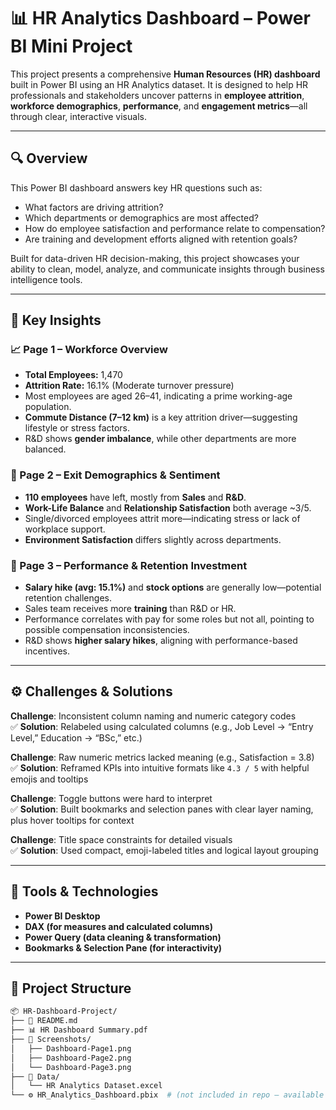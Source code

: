 # 📊 HR Analytics Dashboard – Power BI Mini Project

This project presents a comprehensive **Human Resources (HR) dashboard** built in Power BI using an HR Analytics dataset. It is designed to help HR professionals and stakeholders uncover patterns in **employee attrition**, **workforce demographics**, **performance**, and **engagement metrics**—all through clear, interactive visuals.

---

## 🔍 Overview

This Power BI dashboard answers key HR questions such as:
- What factors are driving attrition?
- Which departments or demographics are most affected?
- How do employee satisfaction and performance relate to compensation?
- Are training and development efforts aligned with retention goals?

Built for data-driven HR decision-making, this project showcases your ability to clean, model, analyze, and communicate insights through business intelligence tools.

---

## 📌 Key Insights

### 📈 Page 1 – Workforce Overview
- **Total Employees:** 1,470  
- **Attrition Rate:** 16.1% (Moderate turnover pressure)  
- Most employees are aged 26–41, indicating a prime working-age population.  
- **Commute Distance (7–12 km)** is a key attrition driver—suggesting lifestyle or stress factors.  
- R&D shows **gender imbalance**, while other departments are more balanced.

### 🧠 Page 2 – Exit Demographics & Sentiment
- **110 employees** have left, mostly from **Sales** and **R&D**.
- **Work-Life Balance** and **Relationship Satisfaction** both average ~3/5.
- Single/divorced employees attrit more—indicating stress or lack of workplace support.
- **Environment Satisfaction** differs slightly across departments.

### 💼 Page 3 – Performance & Retention Investment
- **Salary hike (avg: 15.1%)** and **stock options** are generally low—potential retention challenges.
- Sales team receives more **training** than R&D or HR.
- Performance correlates with pay for some roles but not all, pointing to possible compensation inconsistencies.
- R&D shows **higher salary hikes**, aligning with performance-based incentives.

---

## ⚙️ Challenges & Solutions

**Challenge**: Inconsistent column naming and numeric category codes  
✅ **Solution**: Relabeled using calculated columns (e.g., Job Level → “Entry Level,” Education → “BSc,” etc.)

**Challenge**: Raw numeric metrics lacked meaning (e.g., Satisfaction = 3.8)  
✅ **Solution**: Reframed KPIs into intuitive formats like `4.3 / 5` with helpful emojis and tooltips

**Challenge**: Toggle buttons were hard to interpret  
✅ **Solution**: Built bookmarks and selection panes with clear layer naming, plus hover tooltips for context

**Challenge**: Title space constraints for detailed visuals  
✅ **Solution**: Used compact, emoji-labeled titles and logical layout grouping

---

## 🧰 Tools & Technologies

- **Power BI Desktop**
- **DAX (for measures and calculated columns)**
- **Power Query (data cleaning & transformation)**
- **Bookmarks & Selection Pane (for interactivity)**

---

## 📁 Project Structure

```bash
📦 HR-Dashboard-Project/
├── 📄 README.md
├── 📊 HR Dashboard Summary.pdf
├── 📂 Screenshots/
│   ├── Dashboard-Page1.png
│   ├── Dashboard-Page2.png
│   └── Dashboard-Page3.png
├── 📂 Data/
│   └── HR Analytics Dataset.excel
└── ⚙️ HR_Analytics_Dashboard.pbix  # (not included in repo – available upon request)
